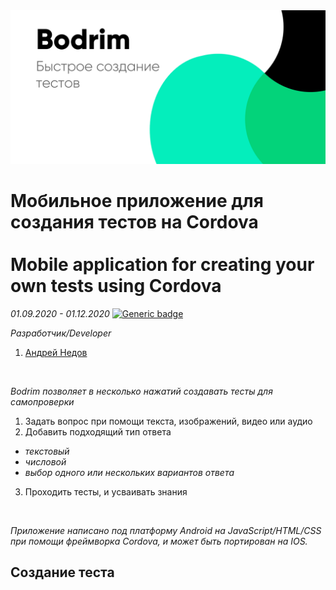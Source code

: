 <img src="/imgs/ad1.png" width="700"/>

# Мобильное приложение для создания тестов на Cordova<br/><br/>Mobile application for creating your own tests using Cordova
*01.09.2020 - 01.12.2020*  [![Generic badge](https://img.shields.io/badge/Status-Closed-red.svg)](https://shields.io/)<br/>

*Разработчик/Developer*
1. [Андрей Недов](https://github.com/Andrey-Nedov-is-a-human)
<br/>

*Bodrim позволяет в несколько нажатий создавать тесты для самопроверки*

1. Задать вопрос при помощи текста, изображений, видео или аудио
2. Добавить подходящий тип ответа
 - *текстовый*
 - *числовой*
 - *выбор одного или нескольких вариантов ответа*

3. Проходить тесты, и усваивать знания
<br/>

*Приложение написано под платформу Android на JavaScript/HTML/CSS при помощи фреймворка Cordova, и может быть портирован на IOS.*

## Создание теста 
